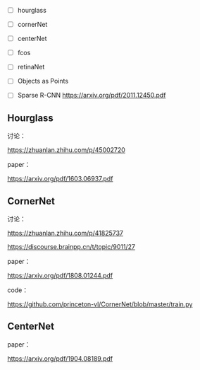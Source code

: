 * [ ] hourglass
* [ ] cornerNet
* [ ] centerNet
* [ ] fcos
* [ ] retinaNet
* [ ] Objects as Points
* [ ] Sparse R-CNN https://arxiv.org/pdf/2011.12450.pdf



## Hourglass

讨论：

https://zhuanlan.zhihu.com/p/45002720

paper：

https://arxiv.org/pdf/1603.06937.pdf

## CornerNet

讨论：

https://zhuanlan.zhihu.com/p/41825737

https://discourse.brainpp.cn/t/topic/9011/27

paper：

https://arxiv.org/pdf/1808.01244.pdf

code：

https://github.com/princeton-vl/CornerNet/blob/master/train.py



## CenterNet

paper：

https://arxiv.org/pdf/1904.08189.pdf

